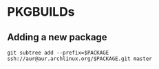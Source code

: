 # PKGBUILDs

## Adding a new package

```shell
git subtree add --prefix=$PACKAGE ssh://aur@aur.archlinux.org/$PACKAGE.git master
```
